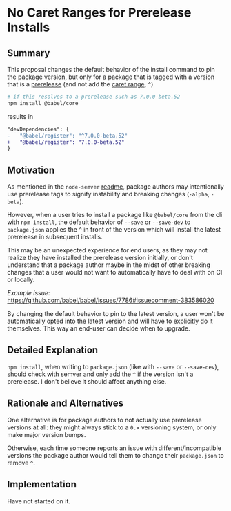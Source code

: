 # No Caret Ranges for Prerelease Installs

## Summary

This proposal changes the default behavior of the install command to pin the package version, but only for a package that is tagged with a version that is a [prerelease](https://github.com/npm/node-semver#prerelease-tags) (and not add the [caret range](https://github.com/npm/node-semver#caret-ranges-123-025-004), `^`)

```sh
# if this resolves to a prerelease such as 7.0.0-beta.52
npm install @babel/core
```

results in

```diff
"devDependencies": {
-   "@babel/register": "^7.0.0-beta.52"
+   "@babel/register": "7.0.0-beta.52"
}
```

## Motivation

As mentioned in the `node-semver` [readme](https://github.com/npm/node-semver#prerelease-tags), package authors may intentionally use prerelease tags to signify instability and breaking changes (`-alpha`, `-beta`).

However, when a user tries to install a package like `@babel/core` from the cli with `npm install`, the default behavior of `--save` or `--save-dev` to `package.json` applies the `^` in front of the version which will install the latest prerelease in subsequent installs.

This may be an unexpected experience for end users, as they may not realize they have installed the prerelease version initially, or don't understand that a package author maybe in the midst of other breaking changes that a user would not want to automatically have to deal with on CI or locally.

*Example issue*: https://github.com/babel/babel/issues/7786#issuecomment-383586020

By changing the default behavior to pin to the latest version, a user won't be automatically opted into the latest version and will have to explicitly do it themselves. This way an end-user can decide when to upgrade.

## Detailed Explanation

`npm install`, when writing to `package.json` (like with `--save` or `--save-dev`), should check with semver and only add the `^` if the version isn't a prerelease. I don't believe it should affect anything else.

## Rationale and Alternatives

One alternative is for package authors to not actually use prerelease versions at all: they might always stick to a `0.x` versioning system, or only make major version bumps.

Otherwise, each time someone reports an issue with different/incompatible versions the package author would tell them to change their `package.json` to remove `^`.

## Implementation

Have not started on it.
